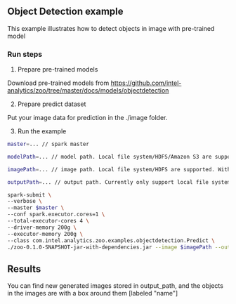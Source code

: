 ## Object Detection example
This example illustrates how to detect objects in image with pre-trained model

### Run steps
1. Prepare pre-trained models

Download pre-trained models from https://github.com/intel-analytics/zoo/tree/master/docs/models/objectdetection

2. Prepare predict dataset

Put your image data for prediction in the ./image folder.

3. Run the example

```bash
master=... // spark master

modelPath=... // model path. Local file system/HDFS/Amazon S3 are supported

imagePath=... // image path. Local file system/HDFS are supported. With local file system, the files need to be available on all nodes in the cluster.

outputPath=... // output path. Currently only support local file system.

spark-submit \
--verbose \
--master $master \
--conf spark.executor.cores=1 \
--total-executor-cores 4 \
--driver-memory 200g \
--executor-memory 200g \
--class com.intel.analytics.zoo.examples.objectdetection.Predict \
./zoo-0.1.0-SNAPSHOT-jar-with-dependencies.jar --image $imagePath --output $outputPath --modelPath $modelPath --partition 4
```

## Results
You can find new generated images stored in output_path, and the objects in the images are with a box around them [labeled "name"]
